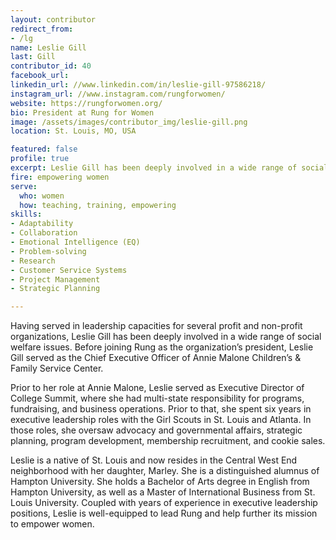 ```yaml
---
layout: contributor
redirect_from:
- /lg
name: Leslie Gill
last: Gill
contributor_id: 40
facebook_url: 
linkedin_url: //www.linkedin.com/in/leslie-gill-97586218/
instagram_url: //www.instagram.com/rungforwomen/
website: https://rungforwomen.org/
bio: President at Rung for Women
image: /assets/images/contributor_img/leslie-gill.png
location: St. Louis, MO, USA

featured: false
profile: true
excerpt: Leslie Gill has been deeply involved in a wide range of social welfare issues.
fire: empowering women
serve:
  who: women
  how: teaching, training, empowering
skills:
- Adaptability
- Collaboration
- Emotional Intelligence (EQ)
- Problem-solving
- Research
- Customer Service Systems
- Project Management
- Strategic Planning

---
```

Having served in leadership capacities for several profit and non-profit organizations, Leslie Gill has been deeply involved in a wide range of social welfare issues. Before joining Rung as the organization’s president, Leslie Gill served as the Chief Executive Officer of Annie Malone Children’s & Family Service Center.

Prior to her role at Annie Malone, Leslie served as Executive Director of College Summit, where she had multi-state responsibility for programs, fundraising, and business operations. Prior to that, she spent six years in executive leadership roles with the Girl Scouts in St. Louis and Atlanta. In those roles, she oversaw advocacy and governmental affairs, strategic planning, program development, membership recruitment, and cookie sales.

Leslie is a native of St. Louis and now resides in the Central West End neighborhood with her daughter, Marley. She is a distinguished alumnus of Hampton University. She holds a Bachelor of Arts degree in English from Hampton University, as well as a Master of International Business from St. Louis University. Coupled with years of experience in executive leadership positions, Leslie is well-equipped to lead Rung and help further its mission to empower women.